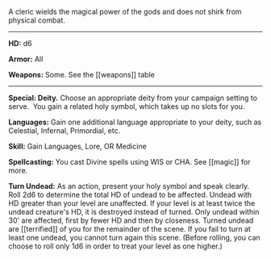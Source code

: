 A cleric wields the magical power of the gods and does not shirk from physical combat. 

---

**HD:** d6  

**Armor:** All  

**Weapons:** Some. See the [[weapons]] table

---

**Special: Deity.** Choose an appropriate deity from your campaign setting to serve.  You gain a related holy symbol, which takes up no slots for you.

**Languages:** Gain one additional language appropriate to your deity, such as Celestial, Infernal, Primordial, etc.

**Skill:** Gain Languages, Lore, OR Medicine

**Spellcasting:** You cast Divine spells using WIS or CHA. See [[magic]] for more.

**Turn Undead:** As an action, present your holy symbol and speak clearly. Roll 2d6 to determine the total HD of undead to be affected. Undead with HD greater than your level are unaffected. If your level is at least twice the undead creature's HD, it is destroyed instead of turned. Only undead within 30' are affected, first by fewer HD and then by closeness. Turned undead are [[terrified]] of you for the remainder of the scene. If you fail to turn at least one undead, you cannot turn again this scene. (Before rolling, you can choose to roll only 1d6 in order to treat your level as one higher.)
